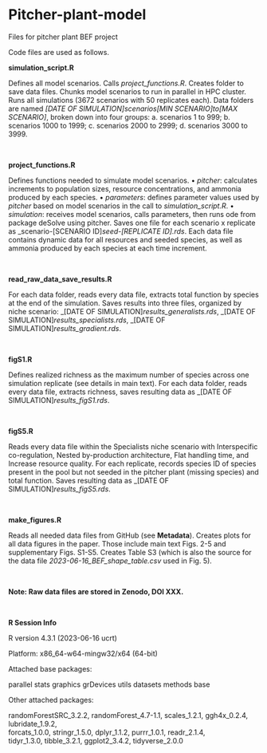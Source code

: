 # Pitcher-plant-model
Files for pitcher plant BEF project

Code files are used as follows.

**simulation_script.R**

Defines all model scenarios. Calls _project_functions.R_. Creates folder to save data files. Chunks model scenarios to run in parallel in HPC cluster. Runs all simulations (3672 scenarios with 50 replicates each). Data folders are named _[DATE OF SIMULATION]_scenarios_[MIN SCENARIO]_to_[MAX SCENARIO]_, broken down into four groups: a. scenarios 1 to 999; b. scenarios 1000 to 1999; c. scenarios 2000 to 2999; d. scenarios 3000 to 3999.

<br>

**project_functions.R**

Defines functions needed to simulate model scenarios.
•	_pitcher_: calculates increments to population sizes, resource concentrations, and ammonia produced by each species. 
•	_parameters_: defines parameter values used by _pitcher_ based on model scenarios in the call to _simulation_script.R_.
•	_simulation_: receives model scenarios, calls parameters, then runs ode from package deSolve using pitcher. Saves one file for each scenario x replicate as _scenario-[SCENARIO ID]_seed-[REPLICATE ID].rds_. Each data file contains dynamic data for all resources and seeded species, as well as ammonia produced by each species at each time increment. 

<br>

**read_raw_data_save_results.R**

For each data folder, reads every data file, extracts total function by species at the end of the simulation. Saves results into three files, organized by niche scenario: _[DATE OF SIMULATION]_results_generalists.rds_, _[DATE OF SIMULATION]_results_specialists.rds_, _[DATE OF SIMULATION]_results_gradient.rds_.

<br>

**figS1.R** 

Defines realized richness as the maximum number of species across one simulation replicate (see details in main text). For each data folder, reads every data file, extracts richness, saves resulting data as _[DATE OF SIMULATION]_results_figS1.rds_.

<br>

**figS5.R**

Reads every data file within the Specialists niche scenario with Interspecific co-regulation, Nested by-production architecture, Flat handling time, and Increase resource quality. For each replicate, records species ID of species present in the pool but not seeded in the pitcher plant (missing species) and total function. Saves resulting data as _[DATE OF SIMULATION]_results_figS5.rds_.

<br>

**make_figures.R**

Reads all needed data files from GitHub (see **Metadata**). Creates plots for all data figures in the paper. Those include main text Figs. 2-5 and supplementary Figs. S1-S5. Creates Table S3 (which is also the source for the data file _2023-06-16_BEF_shape_table.csv_ used in Fig. 5).

<br>

**Note: Raw data files are stored in Zenodo, DOI XXX.**

<br>

**R Session Info**

R version 4.3.1 (2023-06-16 ucrt)

Platform: x86_64-w64-mingw32/x64 (64-bit)

Attached base packages: 

parallel    stats       graphics    grDevices utils       datasets    methods     base    


Other attached packages: 

randomForestSRC_3.2.2, randomForest_4.7-1.1,  scales_1.2.1,          ggh4x_0.2.4,           lubridate_1.9.2,     
forcats_1.0.0,         stringr_1.5.0,         dplyr_1.1.2,           purrr_1.0.1,           readr_2.1.4,          
tidyr_1.3.0,           tibble_3.2.1,          ggplot2_3.4.2,         tidyverse_2.0.0      


